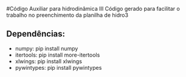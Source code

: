 ﻿
#Código Auxiliar para hidrodinâmica III
Código gerado para facilitar o trabalho no preenchimento da planilha de hidro3

## Dependências:
- numpy: pip install numpy
- itertools: pip install more-itertools
- xlwings: pip install xlwings
- pywintypes: pip install pywintypes
